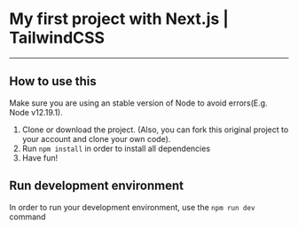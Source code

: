 # My first project with Next.js | TailwindCSS

---

## How to use this

Make sure you are using an stable version of Node to avoid errors(E.g. Node v12.19.1).

1. Clone or download the project. (Also, you can fork this original project to your account and clone your own code).
2. Run `npm install` in order to install all dependencies
3. Have fun!

## Run development environment

In order to run your development environment, use the `npm run dev` command
